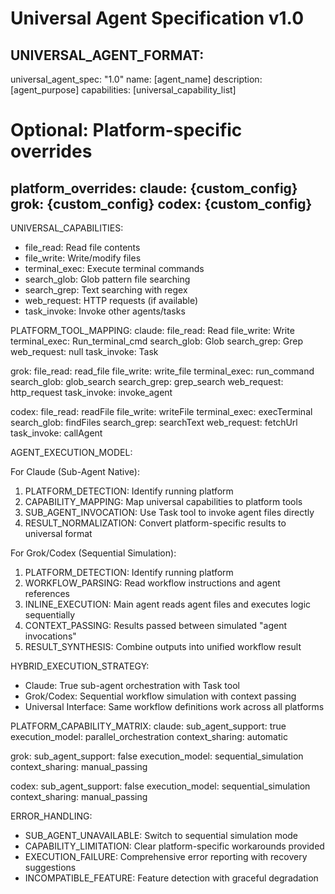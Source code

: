 # Universal Agent Specification v1.0

UNIVERSAL_AGENT_FORMAT:
---
universal_agent_spec: "1.0"
name: [agent_name]
description: [agent_purpose]
capabilities: [universal_capability_list]

# Optional: Platform-specific overrides
platform_overrides:
  claude: {custom_config}
  grok: {custom_config}
  codex: {custom_config}
---

UNIVERSAL_CAPABILITIES:
- file_read: Read file contents
- file_write: Write/modify files
- terminal_exec: Execute terminal commands
- search_glob: Glob pattern file searching
- search_grep: Text searching with regex
- web_request: HTTP requests (if available)
- task_invoke: Invoke other agents/tasks

PLATFORM_TOOL_MAPPING:
claude:
  file_read: Read
  file_write: Write
  terminal_exec: Run_terminal_cmd
  search_glob: Glob
  search_grep: Grep
  web_request: null
  task_invoke: Task

grok:
  file_read: read_file
  file_write: write_file
  terminal_exec: run_command
  search_glob: glob_search
  search_grep: grep_search
  web_request: http_request
  task_invoke: invoke_agent

codex:
  file_read: readFile
  file_write: writeFile
  terminal_exec: execTerminal
  search_glob: findFiles
  search_grep: searchText
  web_request: fetchUrl
  task_invoke: callAgent

AGENT_EXECUTION_MODEL:

For Claude (Sub-Agent Native):
1. PLATFORM_DETECTION: Identify running platform
2. CAPABILITY_MAPPING: Map universal capabilities to platform tools
3. SUB_AGENT_INVOCATION: Use Task tool to invoke agent files directly
4. RESULT_NORMALIZATION: Convert platform-specific results to universal format

For Grok/Codex (Sequential Simulation):
1. PLATFORM_DETECTION: Identify running platform
2. WORKFLOW_PARSING: Read workflow instructions and agent references
3. INLINE_EXECUTION: Main agent reads agent files and executes logic sequentially
4. CONTEXT_PASSING: Results passed between simulated "agent invocations"
5. RESULT_SYNTHESIS: Combine outputs into unified workflow result

HYBRID_EXECUTION_STRATEGY:
- Claude: True sub-agent orchestration with Task tool
- Grok/Codex: Sequential workflow simulation with context passing
- Universal Interface: Same workflow definitions work across all platforms

PLATFORM_CAPABILITY_MATRIX:
claude:
  sub_agent_support: true
  execution_model: parallel_orchestration
  context_sharing: automatic

grok:
  sub_agent_support: false
  execution_model: sequential_simulation
  context_sharing: manual_passing

codex:
  sub_agent_support: false
  execution_model: sequential_simulation
  context_sharing: manual_passing

ERROR_HANDLING:
- SUB_AGENT_UNAVAILABLE: Switch to sequential simulation mode
- CAPABILITY_LIMITATION: Clear platform-specific workarounds provided
- EXECUTION_FAILURE: Comprehensive error reporting with recovery suggestions
- INCOMPATIBLE_FEATURE: Feature detection with graceful degradation